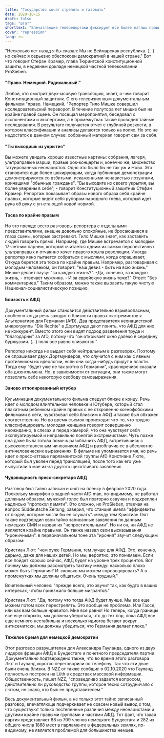 ```yaml
---
title: "Государство хочет стрелять и газовать"
date: 2020-10-15
draft: false
tags: "штат"
shorttext: "Впечатляющие телерепортажи фиксируют все более наглых правых экстремистов и неонацистскую близость частей АдГ."
cover: "repression"
lang: ru
---
```


"Несколько лет назад я бы сказал: Мы не Веймарская республика. (...) но сейчас я серьезно обеспокоен демократией в нашей стране." Вот что говорит Стефан Крамер, глава Тюрингской конституционной защиты, в недавнем докладе немецкой частной телекомпании ProSieben.

#### "Право. Немецкий. Радикальный."

Любой, кто смотрит двухчасовую трансляцию, знает, о чем говорит Конституционный защитник. С его телевизионным документальным фильмом "право. Немецкий. "Репортер Тило Мишке совершил исследовательский переворот. В течение полутора лет мишке был на крайне правой сцене. Он посещал мероприятия, беседовал с экспонентами и экспертами, а в промежутках также проводил тайные исследования. В результате получается отчет с глубиной резкости, в котором классификации и анализы делаются только на полях. Но это не недостаток в данном случае: собранный материал говорит сам за себя.

#### "Ты выходишь из укрытия"

Вы можете увидеть хорошо известные картины: собрания, лагеря, ультраправые марши, правые рок-концерты и, конечно же, множество татуированных неонацистов. Одно это было бы не так уж и Ново. Это становится еще более шокирующим, когда публичные демонстрации демонстрируются со взбитыми, искаженными ненавистью лозунгами, кричащими "обычные граждане". "Вы выходите из своего укрытия, вы более уверены в себе", - говорит Конституционный защитник Стефан Крамер. Репортаж показывает образы нового образа себя крайне правых, которые видят себя рупором народного гнева, который идет рука об руку с угнетающей новой нормой.

#### Тоска по крайне правым

Но это прежде всего разговоры репортера с отдельными представителями, внешне довольно спокойные, не бросающиеся в глаза сцены, которые застревают. Тило Мишке знает, как заставить людей говорить прямо. Например, где Мишке встречается с молодым 17-летним парнем, который считается одним из самых перспективных ультраправых и отчаянно хочет правого крыла революции. Иногда репортер явно пытается собраться с мыслями, когда спрашивает, Откуда берется эта тоска по крайне правым. Например, разговаривая с молодым человеком, он говорит: "наш девиз - быть на всю жизнь." Мишке делает паузу: "за каждую жизнь?". -Да, конечно, за каждую жизнь, - отвечает мужчина. - И за еврейскую жизнь тоже?" Ответ: "Без комментариев." Таким образом, можно также выразить такую чистую Национал-социалистическую позицию.

#### Близость к АФД

Документальный фильм становится действительно взрывоопасным, особенно когда речь заходит о близости правых экстремистов к Альтернативе для Германии (AfD). Два представителя неонацистской микрогруппы "Die Rechte" в Дортмунде дают понять, что АФД для них не конкурент. Вместо этого они видят подход разделения труда и "благодарны" за AfD, потому что "он открывает окно далеко в середину буржуазии. (...) поля все равно сливаются."

Репортер никогда не выдает себя нейтральным в разговорах. Поэтому он спрашивает двух Дортмундеров, что случится с ним как с явным противником их идеологии, если они когда-нибудь придут к власти. Тогда ему "будет уже не так уютно в Германии", красноречиво сказали оба джентльмена. Но, в зависимости от ситуации, они также могут позволить себе некоторую свободу самовыражения.

#### Заново отполированный ютубер

Кульминация документального фильма следует ближе к концу. Речь идет о молодом влиятельном человеке и Ютубере, который стал плакатным ребенком крайне правых с ее откровенно ксенофобскими фильмами в сети, чувствовал себя близким к АФД и также был обхажен соответственно. Но во время съемок происходит что-то, что трудно классифицировать: молодая женщина говорит совершенно неожиданно, в слезах и перед камерой, что она чувствует себя эксплуатируемой и неправильно понятой экстремистами. Чуть позже она даже была готова помочь разоблачить АФД, встретившись с высокопоставленным чиновником АФД и разоблачив ее в абсолютно античеловеческих выражениях. В фильме не упоминается имя, но речь идет о пресс-атташе парламентской группы AfD Кристиане Люте, который был уволен перед трансляцией, после того как его уже выпустили в мае из-за другого щекотливого заявления.

#### Чудовищность пресс-секретаря АФД

Разговор был тайно записан и снят на пленку в феврале 2020 года. Поскольку микрофон в задней части AfD man, по-видимому, не работал должным образом, мужской голос был повторно озвучен и подкреплен надписью "протокол памяти". Это сложно, но ProSieben, отвечая на вопрос Süddeutsche Zeitung, заверил, что станция имела "аффидевиты от людей, которые могли бы ее слушать". между тем Кристиан Лют также подтвердил свои тайно записанные заявления по данным немецких СМИ и назвал их "непростительными". Но ни он, ни АФД не являются крайне правыми. Он также назвал свои высказывания "ироничными". в первоначальном тоне эта "ирония" звучит следующим образом:

Кристиан Лют: "чем хуже Германия, тем лучше для АФД. Это, конечно, дерьмо, даже для наших детей. Но мы, вероятно, это понимаем. Если все пойдет хорошо сейчас, АФД будет на уровне трех процентов. Вот почему мы должны рассмотреть тактику между: насколько плохо может быть Германия? И: сколько мы можем спровоцировать? А в промежутках мы должны общаться. Очень трудный."

Влиятельный человек: "прежде всего, это звучит так, как будто в ваших интересах, чтобы приезжало больше мигрантов."

Кристиан Лют: "Да, потому что тогда АФД будет лучше. Мы все еще можем потом всех перестрелять. Это вообще не проблема. Или Гассе, или как вам больше нравится. Мне все равно! Но теперь, когда границы все еще открыты, мы должны убедиться, что до тех пор, пока АФД все еще немного нестабильна и несколько идиотов бегают вокруг антисемитски, мы должны убедиться, что Германия делает плохо."

#### Тяжелое бремя для немецкой демократии

Этот разговор разрушителен для Александра Гауланда, одного из двух лидеров фракции АФД в Бундестаге и почетного председателя партии. Документально подтверждено также, что во время этого разговора Лют и Гауланд коротко переговорили по телефону. Так что эти двое были очень близки. В NZZ от также сообщил о 02.10.2020 что Гауланд полностью построен на Lüth в средствах массовой информации. Общественность, пишет NZZ, "справедливо задается вопросом, действительно ли руководство группы, которое тесно сотрудничало с лютом, не знало, кто был ее представителем."

Весь документальный фильм, а не только этот тайно записанный разговор, впечатляюще подчеркивает не совсем новый вывод о том, что существуют только постепенные различия между неонацистами и другими крайне правыми группами и частями АФД. Тот факт, что такая партия представляет 88 из 709 членов немецкого Бундестага и 282 из общего числа 1868 мест в парламенте в федеральных землях, по-видимому, не является проблемой для большинства немцев.
